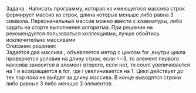 Задача :
Написать программу, которая из имеющегося массива строк формирует массив из строк, длина которых меньше либо равна 3 символа. Первоначальный массив можно ввести с клавиатуры, либо задать на старте выполнения алгоритма. При решение не рекомендуется пользоваться коллекциями, лучше обойтись исключительно массивами  
Описание решения:  
Задаётся два массива , объявляется метод с циклом for ,внутри цикла проверяется условие на длину строк, если <=3, то элемент первого массива заносится в элемент второго, если нет, то count увеличивается на 1 и возвращается в for, где i увеличивается на 1. Цикл действует до тех пор пока не выйдет за длину массива. В конце выводятся строки либо равные 3 либо меньше 3 элементов.
